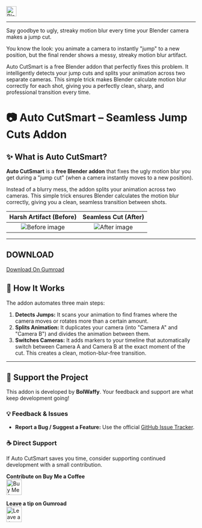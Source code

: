 <img alt="Blender Icon Text" src="https://img.shields.io/badge/blender-%23F5792A.svg?style=for-the-badge&logo=blender&logoColor=white" height=27px>

---
Say goodbye to ugly, streaky motion blur every time your Blender camera makes a jump cut.

You know the look: you animate a camera to instantly "jump" to a new position, but the final render shows a messy, streaky motion blur artifact.

Auto CutSmart is a free Blender addon that perfectly fixes this problem. It intelligently detects your jump cuts and splits your animation across two separate cameras. This simple trick makes Blender calculate motion blur correctly for each shot, giving you a perfectly clean, sharp, and professional transition every time.


# 📷 **Auto CutSmart – Seamless Jump Cuts Addon**

## ✨ What is Auto CutSmart?

**Auto CutSmart** is a **free Blender addon** that fixes the ugly motion blur you get during a "jump cut" (when a camera instantly moves to a new position).

Instead of a blurry mess, the addon splits your animation across two cameras. This simple trick ensures Blender calculates the motion blur correctly, giving you a clean, seamless transition between shots.

| Harsh Artifact (Before) | Seamless Cut (After) |
| :---: | :---: |
| ![Before image](https://github.com/user-attachments/assets/5197f384-3ff0-4b83-83c1-ff7785226a23) | ![After image](https://github.com/user-attachments/assets/0dc2c67a-f333-4d23-a5d3-9498de060d69) |

---

## DOWNLOAD

[Download On Gumroad](https://bolwaffy.gumroad.com/l/AutoCutSmart-SeamlessJumpCuts)

## 🧠 **How It Works**

The addon automates three main steps:

1.  **Detects Jumps:** It scans your animation to find frames where the camera moves or rotates more than a certain amount.
2.  **Splits Animation:** It duplicates your camera (into "Camera A" and "Camera B") and divides the animation between them.
3.  **Switches Cameras:** It adds markers to your timeline that automatically switch between Camera A and Camera B at the exact moment of the cut. This creates a clean, motion-blur-free transition.

---

## 💖 Support the Project

This addon is developed by **BolWaffy**. Your feedback and support are what keep development going!

### 💡 **Feedback & Issues**
* **Report a Bug / Suggest a Feature:** Use the official [GitHub Issue Tracker](https://github.com/BolWaffy/Automatic-Camera-Jump-Cut-Splitter/issues/new/choose).

### ☕ **Direct Support**
If Auto CutSmart saves you time, consider supporting continued development with a small contribution.

**Contribute on Buy Me a Coffee**  
<a href="https://buymeacoffee.com/bolwaffy" target="_blank">
  <img alt="Buy Me A Coffee" src="https://cdn.buymeacoffee.com/buttons/v2/arial-yellow.png" align="top" height="41px">
</a>

**Leave a tip on Gumroad**  
<a href="https://bolwaffy.gumroad.com/l/AutoCutSmart-SeamlessJumpCuts" target="_blank">
  <img alt="Leave a tip on Gumroad" src="https://github.com/user-attachments/assets/8e5494f9-282d-4812-b1bf-9df70997d693" align="top" height="41px">
</a>

